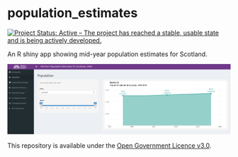 # population_estimates
[![Project Status: Active – The project has reached a stable, usable state and is being actively developed.](https://www.repostatus.org/badges/latest/active.svg)](https://www.repostatus.org/#active)

An R shiny app showing mid-year population estimates for Scotland.

![Screenshot of the population estimates app](https://github.com/DataScienceScotland/population_estimates/blob/master/screenshot.png)

This repository is available under the [Open Government Licence v3.0](https://www.nationalarchives.gov.uk/doc/open-government-licence/version/3/).
